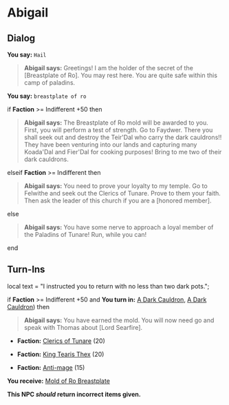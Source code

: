 # Abigail
## Dialog

**You say:** `Hail`



>**Abigail says:** Greetings!  I am the holder of the secret of the [Breastplate of Ro].  You may rest here.  You are quite safe within this camp of paladins.


**You say:** `breastplate of ro`



if **Faction** >= Indifferent +50 then 



>**Abigail says:** The Breastplate of Ro mold will be awarded to you.  First, you will perform a test of strength.  Go to Faydwer.  There you shall seek out and destroy the Teir'Dal who carry the dark cauldrons!!  They have been venturing into our lands and capturing many Koada'Dal and Fier'Dal for cooking purposes!  Bring to me two of their dark cauldrons.


elseif **Faction** >= Indifferent then



>**Abigail says:** You need to prove your loyalty to my temple.  Go to Felwithe and seek out the Clerics of Tunare.  Prove to them your faith.  Then ask the leader of this church if you are a [honored member].


else



>**Abigail says:** You have some nerve to approach a loyal member of the Paladins of Tunare! Run, while you can!

end

## Turn-Ins



local text = "I instructed you to return with no less than two dark pots.";


if **Faction** >= Indifferent +50 and  **You turn in:** [A Dark Cauldron](/item/12309), [A Dark Cauldron](/item/12309)) then 


>**Abigail says:** You have earned the mold.  You will now need go and speak with Thomas about [Lord Searfire].


* __Faction:__ [Clerics of Tunare](/faction/226) (20)


* __Faction:__ [King Tearis Thex](/faction/279) (20)


* __Faction:__ [Anti-mage](/faction/5002) (15)


 **You receive:**  [Mold of Ro Breastplate](/item/12299) 

**This NPC *should* return incorrect items given.**






